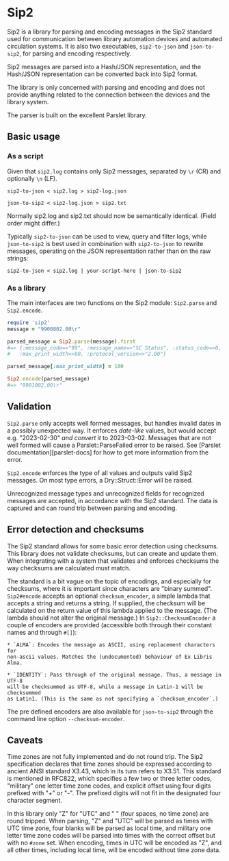# Sip2

Sip2 is a library for parsing and encoding messages in the Sip2 standard used
for communication between library automation devices and automated circulation
systems. It is also two executables, `sip2-to-json` and `json-to-sip2`, for
parsing and encoding respectively.

Sip2 messages are parsed into a Hash/JSON representation, and the
Hash/JSON representation can be converted back into Sip2 format.

The library is only concerned with parsing and encoding and does not provide
anything related to the connection between the devices and the library system.

The parser is built on the excellent Parslet library.

## Basic usage

### As a script

Given that `sip2.log` contains only Sip2 messages, separated by `\r` (CR) and
optionally `\n` (LF).

```
sip2-to-json < sip2.log > sip2-log.json

json-to-sip2 < sip2-log.json > sip2.txt
```

Normally sip2.log and sip2.txt should now be semantically identical. (Field
order might differ.)

Typically `sip2-to-json` can be used to view, query and filter logs, while
`json-to-sip2` is best used in combination with `sip2-to-json` to rewrite
messages, operating on the JSON representation rather than on the raw strings:

```
sip2-to-json < sip2.log | your-script-here | json-to-sip2
```

### As a library

The main interfaces are two functions on the Sip2 module: `Sip2.parse` and
`Sip2.encode`.

```ruby
require 'sip2'
message = "9900802.00\r"

parsed_message = Sip2.parse(message).first
#=> {:message_code=>"99", :message_name=>"SC Status", :status_code=>0,
#   :max_print_width=>80, :protocol_version=>"2.00"}

parsed_message[:max_print_width] = 100

Sip2.encode(parsed_message)
#=> "9901002.00\r"
```

## Validation

`Sip2.parse` only accepts well formed messages, but handles invalid dates in a
possibly unexpected way. It enforces *date-like* values, but would accept e.g.
"2023-02-30" *and convert it* to 2023-03-02. Messages that are not well formed
will cause a Parslet::ParseFailed error to be raised. See [Parslet
documentation][parslet-docs] for how to get more information from the error.

`Sip2.encode` enforces the type of all values and outputs valid Sip2
messages. On most type errors, a Dry::Struct::Error will be raised.

Unrecognized message types and unrecognized fields for recognized messages are
accepted, in accordance with the Sip2 standard. The data is captured and can
round trip between parsing and encoding.

## Error detection and checksums

The Sip2 standard allows for some basic error detection using checksums. This
library does not validate checksums, but can create and update them.
When integrating with a system that validates and enforces checksums the way
checksums are calculated must match.

The standard is a bit vague on the topic of encodings, and especially for
checksums, where it is important since characters are "binary summed".
`Sip2#encode` accepts an optional `checksum_encoder`, a simple lambda that
accepts a string and returns a string. If supplied, the checksum will be
calculated on the return value of this lambda applied to the message. (The
lambda should not alter the original message.) In `Sip2::ChecksumEncoder` a
couple of encoders are provided (accessible both through their constant names
and through `#[]`):

    * `ALMA`: Encodes the message as ASCII, using replacement characters for
    non-ascii values. Matches the (undocumented) behaviour of Ex Libris Alma.

    * `IDENTITY`: Pass through of the original message. Thus, a message in UTF-8
    will be checksummed as UTF-8, while a message in Latin-1 will be checksummed
    as Latin1. (This is the same as not specifying a `checksum_encoder`.)

The pre defined encoders are also available for `json-to-sip2` through the
command line option `--checksum-encoder`.

## Caveats

Time zones are not fully implemented and do not round trip. The Sip2
specification declares that time zones should be expressed according to ancient
ANSI standard X3.43, which in its turn refers to X3.51. This standard is
mentioned in RFC822, which specifies a few two or three letter codes, "military"
one letter time zone codes, and explicit offset using four digits prefixed with
"+" or "-". The prefixed digits will not fit in the designated four character
segment.

In this library only "Z" for "UTC" and "    " (four spaces, no time zone) are
round tripped. When parsing, "Z" and "UTC" will be parsed as times with UTC
time zone, four blanks will be parsed as local time, and military one letter
time zone codes will be parsed into times with the correct offset but with no
`#zone` set. When encoding, times in UTC will be encoded as "Z", and all other
times, including local time, will be encoded without time zone data.
